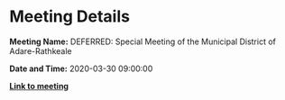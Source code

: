 # Meeting Details

**Meeting Name:** DEFERRED: Special Meeting of the Municipal District of Adare-Rathkeale

**Date and Time:** 2020-03-30 09:00:00

**<a href="https://www.limerick.ie/council/whats-on/special-meeting-municipal-district-adare-rathkeale-18" target="_blank">Link to meeting</a>**
